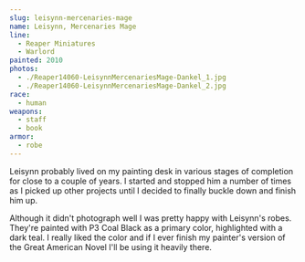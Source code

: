 ```yaml
---
slug: leisynn-mercenaries-mage
name: Leisynn, Mercenaries Mage
line:
  - Reaper Miniatures
  - Warlord
painted: 2010
photos:
  - ./Reaper14060-LeisynnMercenariesMage-Dankel_1.jpg
  - ./Reaper14060-LeisynnMercenariesMage-Dankel_2.jpg
race:
  - human
weapons:
  - staff
  - book
armor:
  - robe
---
```


Leisynn probably lived on my painting desk in various stages of completion for close to a couple of years. I started and stopped him a number of times as I picked up other projects until I decided to finally buckle down and finish him up.

Although it didn't photograph well I was pretty happy with Leisynn's robes. They're painted with P3 Coal Black as a primary color, highlighted with a dark teal. I really liked the color and if I ever finish my painter's version of the Great American Novel I'll be using it heavily there.
